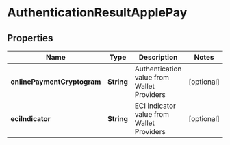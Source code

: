 
# AuthenticationResultApplePay

## Properties
Name | Type | Description | Notes
------------ | ------------- | ------------- | -------------
**onlinePaymentCryptogram** | **String** | Authentication value from Wallet Providers |  [optional]
**eciIndicator** | **String** | ECI indicator value from Wallet Providers |  [optional]



